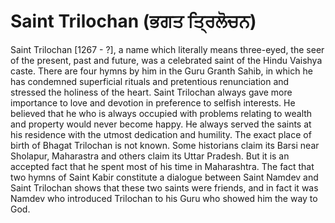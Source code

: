 # Saint Trilochan (ਭਗਤ ਤ੍ਰਿਲੋਚਨ)

Saint Trilochan [1267 - ?], a name which literally means three-eyed, the seer of the present, past and future, was a celebrated saint of the Hindu Vaishya caste. There are four hymns by him in the Guru Granth Sahib, in which he has condemned superficial rituals and pretentious renunciation and stressed the holiness of the heart. Saint Trilochan always gave more importance to love and devotion in preference to selfish interests. He believed that he who is always occupied with problems relating to wealth and property would never become happy. He always served the saints at his residence with the utmost dedication and humility. The exact place of birth of Bhagat Trilochan is not known. Some historians claim its Barsi near Sholapur, Maharastra and others claim its Uttar Pradesh. But it is an accepted fact that he spent most of his time in Maharashtra. The fact that two hymns of Saint Kabir constitute a dialogue between Saint Namdev and Saint Trilochan shows that these two saints were friends, and in fact it was Namdev who introduced Trilochan to his Guru who showed him the way to God.
